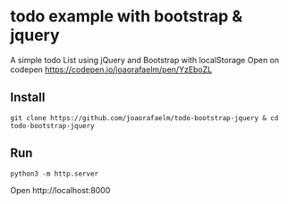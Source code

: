 # todo example with bootstrap & jquery
A simple todo List using jQuery and Bootstrap with localStorage
Open on codepen https://codepen.io/joaorafaelm/pen/YzEboZL

## Install
```
git clone https://github.com/joaorafaelm/todo-bootstrap-jquery & cd todo-bootstrap-jquery
```

## Run
```
python3 -m http.server
```

Open http://localhost:8000

